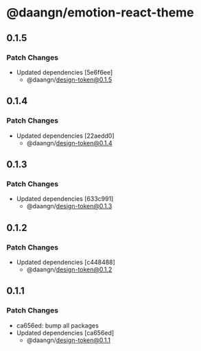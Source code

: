 # @daangn/emotion-react-theme

## 0.1.5

### Patch Changes

- Updated dependencies [5e6f6ee]
  - @daangn/design-token@0.1.5

## 0.1.4

### Patch Changes

- Updated dependencies [22aedd0]
  - @daangn/design-token@0.1.4

## 0.1.3

### Patch Changes

- Updated dependencies [633c991]
  - @daangn/design-token@0.1.3

## 0.1.2

### Patch Changes

- Updated dependencies [c448488]
  - @daangn/design-token@0.1.2

## 0.1.1

### Patch Changes

- ca656ed: bump all packages
- Updated dependencies [ca656ed]
  - @daangn/design-token@0.1.1
